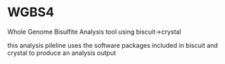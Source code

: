 # WGBS4
Whole Genome Bisulfite Analysis tool using biscuit->crystal 

this analysis pileline uses the software packages included in biscuit and crystal to produce an analysis output
